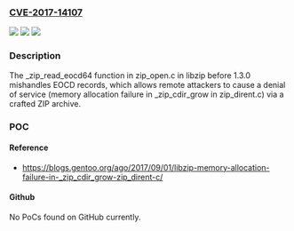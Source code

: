 ### [CVE-2017-14107](https://cve.mitre.org/cgi-bin/cvename.cgi?name=CVE-2017-14107)
![](https://img.shields.io/static/v1?label=Product&message=n%2Fa&color=blue)
![](https://img.shields.io/static/v1?label=Version&message=n%2Fa&color=blue)
![](https://img.shields.io/static/v1?label=Vulnerability&message=n%2Fa&color=brighgreen)

### Description

The _zip_read_eocd64 function in zip_open.c in libzip before 1.3.0 mishandles EOCD records, which allows remote attackers to cause a denial of service (memory allocation failure in _zip_cdir_grow in zip_dirent.c) via a crafted ZIP archive.

### POC

#### Reference
- https://blogs.gentoo.org/ago/2017/09/01/libzip-memory-allocation-failure-in-_zip_cdir_grow-zip_dirent-c/

#### Github
No PoCs found on GitHub currently.

